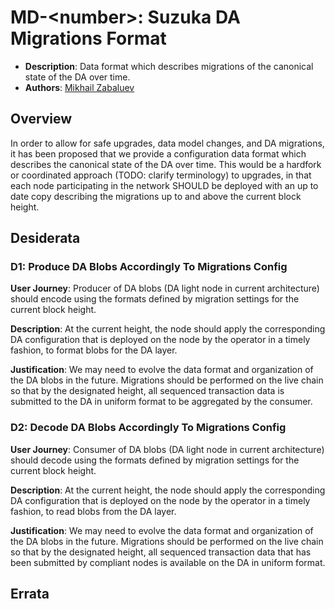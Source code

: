 # MD-\<number\>: Suzuka DA Migrations Format
- **Description**: Data format which describes migrations of the canonical state of the DA over time.
- **Authors**: [Mikhail Zabaluev](mailto:mikhail.zabaluev@movementlabs.xyz)

## Overview

In order to allow for safe upgrades, data model changes, and DA migrations, it has been proposed
that we provide a configuration data format which describes the canonical state of the DA over time.
This would be a hardfork or coordinated approach (TODO: clarify terminology) to upgrades, in that
each node participating in the network SHOULD be deployed with an up to date copy describing
the migrations up to and above the current block height.

## Desiderata

### D1: Produce DA Blobs Accordingly To Migrations Config

  **User Journey**: Producer of DA blobs (DA light node in current architecture)
  should encode using the formats defined by migration settings for the current block height.

  **Description**: At the current height, the node should apply the corresponding DA configuration
  that is deployed on the node by the operator in a timely fashion, to format blobs for the DA layer.

  **Justification**: We may need to evolve the data format and organization of the DA blobs
  in the future. Migrations should be performed on the live chain so that
  by the designated height, all sequenced transaction data is submitted to the DA in uniform format
  to be aggregated by the consumer.

### D2: Decode DA Blobs Accordingly To Migrations Config

  **User Journey**: Consumer of DA blobs (DA light node in current architecture)
  should decode using the formats defined by migration settings for the current block height.

  **Description**: At the current height, the node should apply the corresponding DA configuration
  that is deployed on the node by the operator in a timely fashion, to read blobs from the DA layer.

  **Justification**: We may need to evolve the data format and organization of the DA blobs
  in the future. Migrations should be performed on the live chain so that
  by the designated height, all sequenced transaction data that has been submitted by compliant
  nodes is available on the DA in uniform format.

## Errata
<!--
  Errata should be maintained after publication.

  1. **Transparency and Clarity**: An erratum acknowledges any corrections made post-publication, ensuring that readers are not misled and are always equipped with the most accurate information.

  2. **Accountability**: By noting errors openly, we maintain a high level of responsibility and ownership over our content. It’s an affirmation that we value precision and are ready to correct oversights.

  Each erratum should briefly describe the discrepancy and the correction made, accompanied by a reference to the date and version of the desiderata in which the error was identified.

  TODO: Maintain this comment.
-->